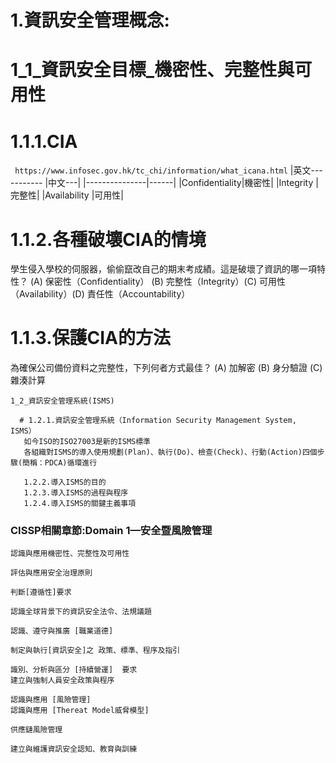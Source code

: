 
# 1.資訊安全管理概念:
# 1_1_資訊安全目標_機密性、完整性與可用性
   # 1.1.1.CIA
  ``` https://www.infosec.gov.hk/tc_chi/information/what_icana.html```
   |英文----------- |中文---|
   |---------------|------|
   |Confidentiality|機密性|
   |Integrity      |完整性|
   |Availability   |可用性|
  # 1.1.2.各種破壞CIA的情境
 學生侵入學校的伺服器，偷偷竄改自己的期末考成績。這是破壞了資訊的哪一項特性？
(A) 保密性（Confidentiality） (B) 完整性（Integrity）(C) 可用性（Availability）(D) 責任性（Accountability）
   
  # 1.1.3.保護CIA的方法
   為確保公司備份資料之完整性，下列何者方式最佳？ (A) 加解密 (B) 身分驗證 (C) 雜湊計算 
```
1_2_資訊安全管理系統(ISMS)

  # 1.2.1.資訊安全管理系統（Information Security Management System, ISMS）
   如今ISO的ISO27003是新的ISMS標準
   各組織對ISMS的導入使用規劃(Plan)、執行(Do)、檢查(Check)、行動(Action)四個步驟(簡稱：PDCA)循環進行
   
   1.2.2.導入ISMS的目的
   1.2.3.導入ISMS的過程與程序
   1.2.4.導入ISMS的關鍵主義事項
```
### CISSP相關章節:Domain 1—安全暨風險管理
```
認識與應用機密性、完整性及可用性

評估與應用安全治理原則

判斷[遵循性]要求

認識全球背景下的資訊安全法令、法規議題

認識、遵守與推廣 [職業道德]

制定與執行[資訊安全]之 政策、標準、程序及指引

識別、分析與區分 [持續營運]  要求
建立與強制人員安全政策與程序

認識與應用 [風險管理]
認識與應用 [Thereat Model威脅模型]

供應鏈風險管理

建立與維護資訊安全認知、教育與訓練
```


